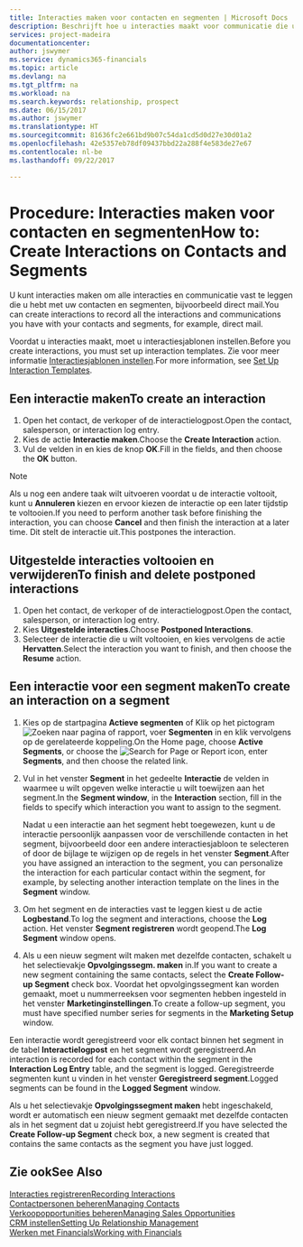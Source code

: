 ```yaml
---
title: Interacties maken voor contacten en segmenten | Microsoft Docs
description: Beschrijft hoe u interacties maakt voor communicatie die u hebt met uw contacten en segmenten in Financials, bijvoorbeeld direct mail.
services: project-madeira
documentationcenter: 
author: jswymer
ms.service: dynamics365-financials
ms.topic: article
ms.devlang: na
ms.tgt_pltfrm: na
ms.workload: na
ms.search.keywords: relationship, prospect
ms.date: 06/15/2017
ms.author: jswymer
ms.translationtype: HT
ms.sourcegitcommit: 81636fc2e661bd9b07c54da1cd5d0d27e30d01a2
ms.openlocfilehash: 42e5357eb78df09437bbd22a288f4e583de27e67
ms.contentlocale: nl-be
ms.lasthandoff: 09/22/2017

---
```

# <a name="how-to-create-interactions-on-contacts-and-segments"></a><span data-ttu-id="330f9-103">Procedure: Interacties maken voor contacten en segmenten</span><span class="sxs-lookup"><span data-stu-id="330f9-103">How to: Create Interactions on Contacts and Segments</span></span>
<span data-ttu-id="330f9-104">U kunt interacties maken om alle interacties en communicatie vast te leggen die u hebt met uw contacten en segmenten, bijvoorbeeld direct mail.</span><span class="sxs-lookup"><span data-stu-id="330f9-104">You can create interactions to record all the interactions and communications you have with your contacts and segments, for example, direct mail.</span></span>

<span data-ttu-id="330f9-105">Voordat u interacties maakt, moet u interactiesjablonen instellen.</span><span class="sxs-lookup"><span data-stu-id="330f9-105">Before you create interactions, you must set up interaction templates.</span></span> <span data-ttu-id="330f9-106">Zie voor meer informatie [Interactiesjablonen instellen](marketing-interactions.md).</span><span class="sxs-lookup"><span data-stu-id="330f9-106">For more information, see  [Set Up Interaction Templates](marketing-interactions.md).</span></span>

## <a name="to-create-an-interaction"></a><span data-ttu-id="330f9-107">Een interactie maken</span><span class="sxs-lookup"><span data-stu-id="330f9-107">To create an interaction</span></span>
1. <span data-ttu-id="330f9-108">Open het contact, de verkoper of de interactielogpost.</span><span class="sxs-lookup"><span data-stu-id="330f9-108">Open the contact, salesperson, or interaction log entry.</span></span>
2. <span data-ttu-id="330f9-109">Kies de actie **Interactie maken**.</span><span class="sxs-lookup"><span data-stu-id="330f9-109">Choose the **Create Interaction** action.</span></span>
3. <span data-ttu-id="330f9-110">Vul de velden in en kies de knop **OK**.</span><span class="sxs-lookup"><span data-stu-id="330f9-110">Fill in the fields, and then choose the **OK** button.</span></span>

> [!NOTE]  
>   <span data-ttu-id="330f9-111">Als u nog een andere taak wilt uitvoeren voordat u de interactie voltooit, kunt u **Annuleren** kiezen en ervoor kiezen de interactie op een later tijdstip te voltooien.</span><span class="sxs-lookup"><span data-stu-id="330f9-111">If you need to perform another task before finishing the interaction, you can choose **Cancel** and then finish the interaction at a later time.</span></span> <span data-ttu-id="330f9-112">Dit stelt de interactie uit.</span><span class="sxs-lookup"><span data-stu-id="330f9-112">This postpones the interaction.</span></span>

## <a name="to-finish-and-delete-postponed-interactions"></a><span data-ttu-id="330f9-113">Uitgestelde interacties voltooien en verwijderen</span><span class="sxs-lookup"><span data-stu-id="330f9-113">To finish and delete postponed interactions</span></span>
1. <span data-ttu-id="330f9-114">Open het contact, de verkoper of de interactielogpost.</span><span class="sxs-lookup"><span data-stu-id="330f9-114">Open the contact, salesperson, or interaction log entry.</span></span>
2. <span data-ttu-id="330f9-115">Kies **Uitgestelde interacties**.</span><span class="sxs-lookup"><span data-stu-id="330f9-115">Choose **Postponed Interactions**.</span></span>
3. <span data-ttu-id="330f9-116">Selecteer de interactie die u wilt voltooien, en kies vervolgens de actie **Hervatten**.</span><span class="sxs-lookup"><span data-stu-id="330f9-116">Select the interaction you want to finish, and then choose the **Resume** action.</span></span>

## <a name="to-create-an-interaction-on-a-segment"></a><span data-ttu-id="330f9-117">Een interactie voor een segment maken</span><span class="sxs-lookup"><span data-stu-id="330f9-117">To create an interaction on a segment</span></span>
1. <span data-ttu-id="330f9-118">Kies op de startpagina **Actieve segmenten** of Klik op het pictogram ![Zoeken naar pagina of rapport](media/ui-search/search_small.png "pictogram Zoeken naar pagina of rapport"), voer **Segmenten** in en klik vervolgens op de gerelateerde koppeling.</span><span class="sxs-lookup"><span data-stu-id="330f9-118">On the Home page, choose **Active Segments**, or choose the ![Search for Page or Report](media/ui-search/search_small.png "Search for Page or Report icon") icon, enter **Segments**, and then choose the related link.</span></span>
2. <span data-ttu-id="330f9-119">Vul in het venster **Segment** in het gedeelte **Interactie** de velden in waarmee u wilt opgeven welke interactie u wilt toewijzen aan het segment.</span><span class="sxs-lookup"><span data-stu-id="330f9-119">In the **Segment window**, in the **Interaction** section, fill in the fields to specify which interaction you want to assign to the segment.</span></span>

    <span data-ttu-id="330f9-120">Nadat u een interactie aan het segment hebt toegewezen, kunt u de interactie persoonlijk aanpassen voor de verschillende contacten in het segment, bijvoorbeeld door een andere interactiesjabloon te selecteren of door de bijlage te wijzigen op de regels in het venster **Segment**.</span><span class="sxs-lookup"><span data-stu-id="330f9-120">After you have assigned an interaction to the segment, you can personalize the interaction for each particular contact within the segment, for example, by selecting another interaction template on the lines in the **Segment** window.</span></span>  
3. <span data-ttu-id="330f9-121">Om het segment en de interacties vast te leggen kiest u de actie **Logbestand**.</span><span class="sxs-lookup"><span data-stu-id="330f9-121">To log the segment and interactions, choose the **Log** action.</span></span> <span data-ttu-id="330f9-122">Het venster **Segment registreren** wordt geopend.</span><span class="sxs-lookup"><span data-stu-id="330f9-122">The **Log Segment** window opens.</span></span>
4. <span data-ttu-id="330f9-123">Als u een nieuw segment wilt maken met dezelfde contacten, schakelt u het selectievakje **Opvolgingssegm. maken** in.</span><span class="sxs-lookup"><span data-stu-id="330f9-123">If you want to create a new segment containing the same contacts, select the **Create Follow-up Segment** check box.</span></span> <span data-ttu-id="330f9-124">Voordat het opvolgingssegment kan worden gemaakt, moet u nummerreeksen voor segmenten hebben ingesteld in het venster **Marketinginstellingen**.</span><span class="sxs-lookup"><span data-stu-id="330f9-124">To create a follow-up segment, you must have specified number series for segments in the **Marketing Setup** window.</span></span>

<span data-ttu-id="330f9-125">Een interactie wordt geregistreerd voor elk contact binnen het segment in de tabel **Interactielogpost** en het segment wordt geregistreerd.</span><span class="sxs-lookup"><span data-stu-id="330f9-125">An interaction is recorded for each contact within the segment in the **Interaction Log Entry** table, and the segment is logged.</span></span> <span data-ttu-id="330f9-126">Geregistreerde segmenten kunt u vinden in het venster **Geregistreerd segment**.</span><span class="sxs-lookup"><span data-stu-id="330f9-126">Logged segments can be found in the **Logged Segment** window.</span></span>

<span data-ttu-id="330f9-127">Als u het selectievakje **Opvolgingssegment maken** hebt ingeschakeld, wordt er automatisch een nieuw segment gemaakt met dezelfde contacten als in het segment dat u zojuist hebt geregistreerd.</span><span class="sxs-lookup"><span data-stu-id="330f9-127">If you have selected the **Create Follow-up Segment** check box, a new segment is created that contains the same contacts as the segment you have just logged.</span></span>

## <a name="see-also"></a><span data-ttu-id="330f9-128">Zie ook</span><span class="sxs-lookup"><span data-stu-id="330f9-128">See Also</span></span>
[<span data-ttu-id="330f9-129">Interacties registreren</span><span class="sxs-lookup"><span data-stu-id="330f9-129">Recording Interactions</span></span>](marketing-interactions.md)  
[<span data-ttu-id="330f9-130">Contactpersonen beheren</span><span class="sxs-lookup"><span data-stu-id="330f9-130">Managing Contacts</span></span>](marketing-contacts.md)  
[<span data-ttu-id="330f9-131">Verkoopopportunities beheren</span><span class="sxs-lookup"><span data-stu-id="330f9-131">Managing Sales Opportunities</span></span>](marketing-manage-sales-opportunities.md)  
[<span data-ttu-id="330f9-132">CRM instellen</span><span class="sxs-lookup"><span data-stu-id="330f9-132">Setting Up Relationship Management</span></span>](marketing-setup-marketing.md)  
[<span data-ttu-id="330f9-133">Werken met Financials</span><span class="sxs-lookup"><span data-stu-id="330f9-133">Working with Financials</span></span>](ui-work-product.md)

